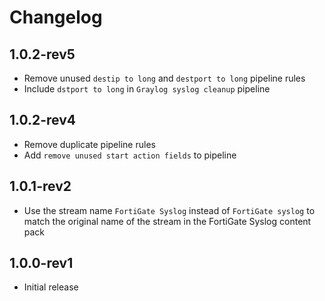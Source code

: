 # Changelog

## 1.0.2-rev5

- Remove unused `destip to long` and `destport to long` pipeline rules
- Include `dstport to long` in `Graylog syslog cleanup` pipeline

## 1.0.2-rev4

- Remove duplicate pipeline rules
- Add `remove unused start action fields` to pipeline

## 1.0.1-rev2

- Use the stream name `FortiGate Syslog` instead of `FortiGate syslog` to match the original name of the stream in the FortiGate Syslog content pack

## 1.0.0-rev1

- Initial release
